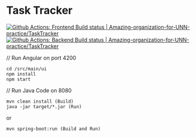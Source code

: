 # Task Tracker


[![Github Actions: Frontend Build status | Amazing-organization-for-UNN-practice/TaskTracker](https://github.com/Amazing-organization-for-UNN-practice/TaskTracker/workflows/Node.js%20CI/badge.svg)](https://github.com/Amazing-organization-for-UNN-practice/TaskTracker/actions?query=workflow%3A%22Node.js+CI%22) [<!--lint ignore no-dead-urls-->![Github Actions: Backend Build status | Amazing-organization-for-UNN-practice/TaskTracker](https://github.com/Amazing-organization-for-UNN-practice/TaskTracker/workflows/Java%20CI%20with%20Maven/badge.svg)](https://github.com/Amazing-organization-for-UNN-practice/TaskTracker/actions?query=workflow%3A%22Java+CI+with+Maven%22)

// Run Angular on port 4200

```
cd /src/main/ui
npm install
npm start
```

// Run Java Code on 8080
```
mvn clean install (Build)
java -jar target/*.jar (Run)
```
or 

```
mvn spring-boot:run (Build and Run)
```
